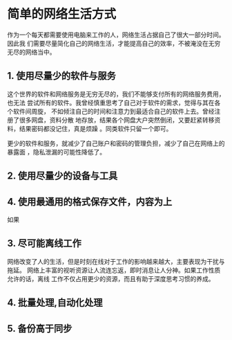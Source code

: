 # 简单的网络生活方式

作为一个每天都需要使用电脑来工作的人，网络生活占据自己了很大一部分时间。因此我
们需要尽量简化自己的网络生活，才能提高自己的效率，不被淹没在无穷无尽的网络当中。

## 1. 使用尽量少的软件与服务

这个世界的软件和网络服务是无穷无尽的，我们不能够支付所有的网络服务费用，也无法
尝试所有的软件。我曾经慎重思考了自己对于软件的需求，觉得与其在各个软件间周旋，
不如倾注自己的时间和注意力到最适合自己的软件上去。曾经注册了很多网盘，资料分散
地存放，结果各个网盘大户突然倒闭，又要赶紧转移资料，结果密码都没记住，真是烦躁
。同类软件只留一个即可。

更少的软件和服务，就减少了自己账户和密码的管理负担，减少了自己在网络上的暴露面
，隐私泄漏的可能性降低了。

## 2. 使用尽量少的设备与工具



## 4. 使用最通用的格式保存文件，内容为上

如果

## 3. 尽可能离线工作

网络改变了人的生活，但是时刻在线对于工作的影响越来越大，主要表现为干扰与拖延。
网络上丰富的视听资源让人流连忘返，即时消息让人分神。如果工作性质允许的话，离线
工作不仅占用更少的资源，而且有助于深度思考习惯的养成。



## 4. 批量处理,自动化处理



## 5. 备份高于同步



